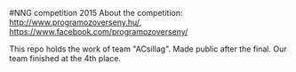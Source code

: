 #NNG competition 2015 
About the competition: http://www.programozoverseny.hu/, https://www.facebook.com/programozoverseny/

This repo holds the work of team "ACsillag".
Made public after the final.
Our team finished at the 4th place.
